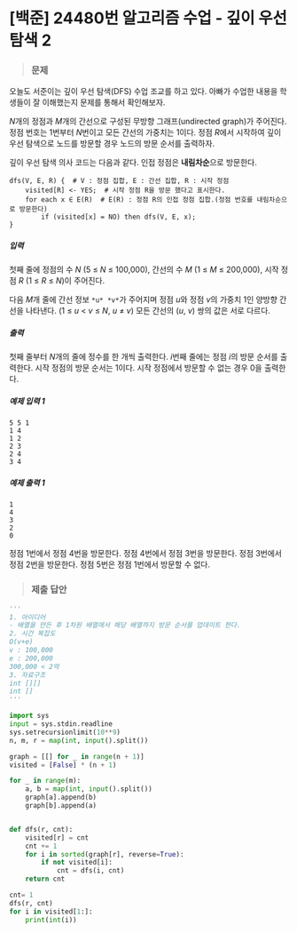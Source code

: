 # [백준] 24480번 알고리즘 수업 - 깊이 우선 탐색 2

> ### 문제

오늘도 서준이는 깊이 우선 탐색(DFS) 수업 조교를 하고 있다. 아빠가 수업한 내용을 학생들이 잘 이해했는지 문제를 통해서 확인해보자.

*N*개의 정점과 *M*개의 간선으로 구성된 무방향 그래프(undirected graph)가 주어진다. 정점 번호는 1번부터 *N*번이고 모든 간선의 가중치는 1이다. 정점 *R*에서 시작하여 깊이 우선 탐색으로 노드를 방문할 경우 노드의 방문 순서를 출력하자.

깊이 우선 탐색 의사 코드는 다음과 같다. 인접 정점은 **내림차순**으로 방문한다.

```
dfs(V, E, R) {  # V : 정점 집합, E : 간선 집합, R : 시작 정점
    visited[R] <- YES;  # 시작 정점 R을 방문 했다고 표시한다.
    for each x ∈ E(R)  # E(R) : 정점 R의 인접 정점 집합.(정점 번호를 내림차순으로 방문한다)
        if (visited[x] = NO) then dfs(V, E, x);
}
```

##### 입력

첫째 줄에 정점의 수 *N* (5 ≤ *N* ≤ 100,000), 간선의 수 *M* (1 ≤ *M* ≤ 200,000), 시작 정점 *R* (1 ≤ *R* ≤ *N*)이 주어진다.

다음 *M*개 줄에 간선 정보 `*u* *v*`가 주어지며 정점 *u*와 정점 *v*의 가중치 1인 양방향 간선을 나타낸다. (1 ≤ *u* < *v* ≤ *N*, *u* ≠ *v*) 모든 간선의 (*u*, *v*) 쌍의 값은 서로 다르다.

##### 출력

첫째 줄부터 *N*개의 줄에 정수를 한 개씩 출력한다. *i*번째 줄에는 정점 *i*의 방문 순서를 출력한다. 시작 정점의 방문 순서는 1이다. 시작 정점에서 방문할 수 없는 경우 0을 출력한다.

##### 예제 입력 1

```
5 5 1
1 4
1 2
2 3
2 4
3 4
```

##### 예제 출력 1

```
1
4
3
2
0
```

정점 1번에서 정점 4번을 방문한다. 정점 4번에서 정점 3번을 방문한다. 정점 3번에서 정점 2번을 방문한다. 정점 5번은 정점 1번에서 방문할 수 없다.

> ### 제출 답안

```python
'''
1. 아이디어
- 배열을 만든 후 1차원 배열에서 해당 배열까지 방문 순서를 업데이트 한다.
2. 시간 복잡도
O(v+e)
v : 100,000
e : 200,000
300,000 < 2억
3. 자료구조
int [][]
int []
'''

import sys
input = sys.stdin.readline
sys.setrecursionlimit(10**9)
n, m, r = map(int, input().split())

graph = [[] for _ in range(n + 1)]
visited = [False] * (n + 1)

for _ in range(m):
    a, b = map(int, input().split())
    graph[a].append(b)
    graph[b].append(a)


def dfs(r, cnt):
    visited[r] = cnt
    cnt += 1
    for i in sorted(graph[r], reverse=True):
        if not visited[i]:
            cnt = dfs(i, cnt)
    return cnt

cnt= 1
dfs(r, cnt)
for i in visited[1:]:
    print(int(i))
```

